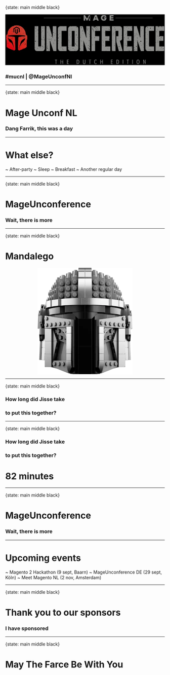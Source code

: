 {state: main middle black}

<img class="img-responsive" src="/images/mucnl/mageuc-logo.webp" />

### \#mucnl | @MageUnconfNl

---
{state: main middle black}
# Mage Unconf NL
### Dang Farrik, this was a day

---
# What else?
~ After-party
~ Sleep
~ Breakfast
~ Another regular day

---
{state: main middle black}
# MageUnconference
### Wait, there is more

---
{state: main middle black}
# Mandalego

<img class="img-responsive" src="/images/mucnl/mando-lego.webp" style="display:block; margin:auto"/>

---
{state: main middle black}
### How long did Jisse take 
### to put this together?

---
{state: main middle black}

### How long did Jisse take
### to put this together?


# 82 minutes

---
{state: main middle black}
# MageUnconference
### Wait, there is more

---
# Upcoming events
~ Magento 2 Hackathon (9 sept, Baarn) 
~ MageUnconference DE (29 sept, Köln)
~ Meet Magento NL (2 nov, Amsterdam)

---
{state: main middle black}
# Thank you to our sponsors
### I have sponsored

---
{state: main middle black}
# May The Farce Be With You

